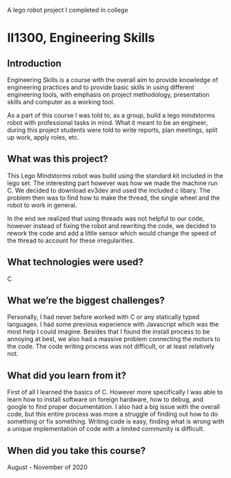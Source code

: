 A lego robot project I completed in college
# II1300, Engineering Skills
## Introduction
Engineering Skills is a course with the overall aim  to provide knowledge of engineering practices and to provide basic skills in using different engineering tools, with emphasis on project methodology, presentation skills and computer as a working tool. 

As a part of this course I was told to, as a group, build a lego mindstorms robot with professional tasks in mind. What it meant to be an engineer, during this project students were told to write reports, plan meetings, split up work, apply roles, etc. 

## What was this project?
This Lego Mindstorms robot was build using the standard kit included in the lego set. The interesting part however was how we made the machine run C. We decided to download ev3dev and used the included c libary. The problem then was to find how to make the thread, the single wheel and the robot to work in general.

In the end we realized that using threads was not helpful to our code, however instead of fixing the robot and rewriting the code, we decided to rework the code and add a little sensor which would change the speed of the thread to account for these irregularities. 

## What technologies were used?
C

## What we’re the biggest challenges?
Personally, I had never before worked with C or any statically typed languages. I had some previous experience with Javascript which was the most help I could imagine. Besides that I found the install process to be annoying at best, we also had a massive problem connecting the motors to the code. The code writing process was not difficult, or at least relatively not.

## What did you learn from it?
First of all I learned the basics of C. However more specifically I was able to learn how to install software on foreign hardware, how to debug, and google to find proper documentation. I also had a big issue with the overall code, but this entire process was more a struggle of finding out how to do something or fix something. Writing code is easy, finding what is wrong with a unique implementation of code with a limited community is difficult.

## When did you take this course?
August - November of 2020
